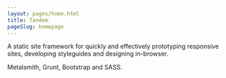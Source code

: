 ```yaml
---
layout: pages/home.html
title: Tandem
pageSlug: homepage
---
```

A static site framework for quickly and effectively prototyping responsive sites, developing styleguides and designing in-browser.


Metalsmith, Grunt, Bootstrap and SASS.

